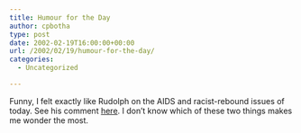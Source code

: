 ```yaml
---
title: Humour for the Day
author: cpbotha
type: post
date: 2002-02-19T16:00:00+00:00
url: /2002/02/19/humour-for-the-day/
categories:
  - Uncategorized

---
```

Funny, I felt exactly like Rudolph on the AIDS and racist-rebound issues of today. See his comment [here][1]. I don&#8217;t know which of these two things makes me wonder the most.

 [1]: http://www.livejournal.com/talkpost.bml?journal=rvdmerwe&itemid=3800
